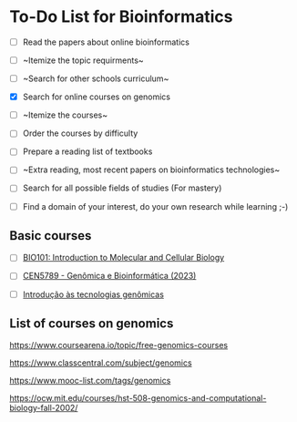 # To-Do List for Bioinformatics

- [ ] Read the papers about online bioinformatics
- [ ] ~Itemize the topic requirments~
- [ ] ~Search for other schools curriculum~
- [x] Search for online courses on genomics
- [ ] ~Itemize the courses~
- [ ] Order the courses by difficulty
- [ ] Prepare a reading list of textbooks
- [ ] ~Extra reading, most recent papers on bioinformatics technologies~
- [ ] Search for all possible fields of studies (For mastery)
- [ ] Find a domain of your interest, do your own research while learning ;-)


## Basic courses

- [ ] [BIO101: Introduction to Molecular and Cellular Biology](https://learn.saylor.org/course/BIO101)

- [ ] [CEN5789 - Genômica e Bioinformática (2023)](https://edisciplinas.usp.br/course/view.php?id=115085)

- [ ] [Introdução às tecnologias genômicas](https://www.coursera.org/learn/introduction-genomics#modules)

## List of courses on genomics

https://www.coursearena.io/topic/free-genomics-courses

https://www.classcentral.com/subject/genomics

https://www.mooc-list.com/tags/genomics

https://ocw.mit.edu/courses/hst-508-genomics-and-computational-biology-fall-2002/

